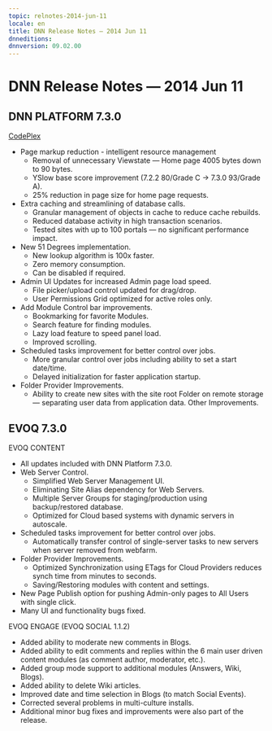 ```yaml
---
topic: relnotes-2014-jun-11
locale: en
title: DNN Release Notes — 2014 Jun 11
dnneditions: 
dnnversion: 09.02.00
---
```


# DNN Release Notes — 2014 Jun 11

## DNN PLATFORM 7.3.0

[CodePlex](http://dotnetnuke.codeplex.com/releases/view/121844)

*   Page markup reduction - intelligent resource management
    *   Removal of unnecessary Viewstate — Home page 4005 bytes down to 90 bytes.
    *   YSlow base score improvement (7.2.2 80/Grade C -> 7.3.0 93/Grade A).
    *   25% reduction in page size for home page requests.
*   Extra caching and streamlining of database calls.
    *   Granular management of objects in cache to reduce cache rebuilds.
    *   Reduced database activity in high transaction scenarios.
    *   Tested sites with up to 100 portals — no significant performance impact.
*   New 51 Degrees implementation.
    *   New lookup algorithm is 100x faster.
    *   Zero memory consumption.
    *   Can be disabled if required.
*   Admin UI Updates for increased Admin page load speed.
    *   File picker/upload control updated for drag/drop.
    *   User Permissions Grid optimized for active roles only.
*   Add Module Control bar improvements.
    *   Bookmarking for favorite Modules.
    *   Search feature for finding modules.
    *   Lazy load feature to speed panel load.
    *   Improved scrolling.
*   Scheduled tasks improvement for better control over jobs.
    *   More granular control over jobs including ability to set a start date/time.
    *   Delayed initialization for faster application startup.
*   Folder Provider Improvements.
    *   Ability to create new sites with the site root Folder on remote storage — separating user data from application data. Other Improvements.

## EVOQ 7.3.0

EVOQ CONTENT

*   All updates included with DNN Platform 7.3.0.
*   Web Server Control.
    *   Simplified Web Server Management UI.
    *   Eliminating Site Alias dependency for Web Servers.
    *   Multiple Server Groups for staging/production using backup/restored database.
    *   Optimized for Cloud based systems with dynamic servers in autoscale.
*   Scheduled tasks improvement for better control over jobs.
    *   Automatically transfer control of single-server tasks to new servers when server removed from webfarm.
*   Folder Provider Improvements.
    *   Optimized Synchronization using ETags for Cloud Providers reduces synch time from minutes to seconds.
    *   Saving/Restoring modules with content and settings.
*   New Page Publish option for pushing Admin-only pages to All Users with single click.
*   Many UI and functionality bugs fixed.

EVOQ ENGAGE (EVOQ SOCIAL 1.1.2)

*   Added ability to moderate new comments in Blogs.
*   Added ability to edit comments and replies within the 6 main user driven content modules (as comment author, moderator, etc.).
*   Added group mode support to additional modules (Answers, Wiki, Blogs).
*   Added ability to delete Wiki articles.
*   Improved date and time selection in Blogs (to match Social Events).
*   Corrected several problems in multi-culture installs.
*   Additional minor bug fixes and improvements were also part of the release.